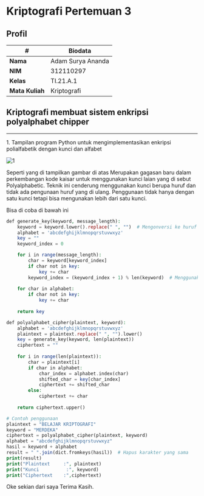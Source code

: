 # Kriptografi Pertemuan 3


## Profil
| #               | Biodata                      |
| --------------- | ---------------------------- |
| **Nama**        | Adam Surya Ananda            |
| **NIM**         | 312110297                    |
| **Kelas**       | TI.21.A.1                    |
| **Mata Kuliah** | Kriptografi                  |




## Kriptografi membuat sistem  enkripsi  polyalphabet chipper 

<hr>



<p>
1. Tampilan program Python untuk mengimplementasikan enkripsi polialfabetik dengan kunci dan alfabet
</p>


![1](https://github.com/adamsyanda/kriptografi3_polyalphabatic/assets/92682351/799ad1c0-db14-443d-87ae-353f8ad09a3e)

<p>
Seperti yang di tampilkan gambar di atas Merupakan gagasan baru dalam perkembangan kode kaisar untuk menggunakan kunci laian yang di sebut Polyalphabetic. Teknik ini cenderung menggunakan kunci berupa huruf dan tidak ada pengunaan huruf yang di ulang. Penggunaan tidak hanya dengan satu kunci tetapi bisa mengunakan lebih dari satu kunci.


Bisa di coba di bawah ini
</p>



```php
def generate_key(keyword, message_length):
    keyword = keyword.lower().replace(" ", "")  # Mengonversi ke huruf kecil dan menghapus spasi
    alphabet = 'abcdefghijklmnopqrstuvwxyz'
    key = ""
    keyword_index = 0

    for i in range(message_length):
        char = keyword[keyword_index]
        if char not in key:
            key += char
        keyword_index = (keyword_index + 1) % len(keyword)  # Menggunakan modulo untuk melingkupi kunci jika pesan lebih panjang dari kunci
    
    for char in alphabet:
        if char not in key:
            key += char
    
    return key

def polyalphabet_cipher(plaintext, keyword):
    alphabet = 'abcdefghijklmnopqrstuvwxyz'
    plaintext = plaintext.replace(" ", "").lower()
    key = generate_key(keyword, len(plaintext))
    ciphertext = ""
    
    for i in range(len(plaintext)):
        char = plaintext[i]
        if char in alphabet:
            char_index = alphabet.index(char)
            shifted_char = key[char_index]
            ciphertext += shifted_char
        else:
            ciphertext += char
    
    return ciphertext.upper()

# Contoh penggunaan
plaintext = "BELAJAR KRIPTOGRAFI"
keyword = "MERDEKA"
ciphertext = polyalphabet_cipher(plaintext, keyword)
alphabet = "abcdefghijklmnopqrstuvwxyz"
hasil = keyword + alphabet
result = " ".join(dict.fromkeys(hasil))  # Hapus karakter yang sama
print(result)
print("Plaintext     :", plaintext)
print("Kunci          :", keyword)
print("Ciphertext    :",ciphertext)

```




<P>
Oke sekian dari saya Terima Kasih.
